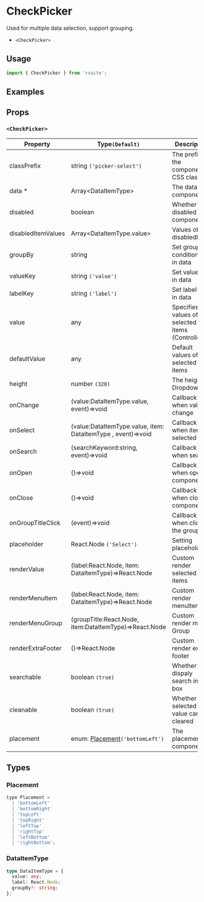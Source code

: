 # CheckPicker

Used for multiple data selection, support grouping.

* `<CheckPicker>`

## Usage

```js
import { CheckPicker } from 'rsuite';
```

## Examples

<!--{demo}-->

## Props

### `<CheckPicker>`

| Property           | Type`(Default)`                                              | Description                                             |
| ------------------ | ------------------------------------------------------------ | ------------------------------------------------------- |
| classPrefix        | string `('picker-select')`                                   | The prefix of the component CSS class                   |
| data \*            | Array&lt;DataItemType&gt;                                    | The data of component                                   |
| disabled           | boolean                                                      | Whether disabled componet                               |
| disabledItemValues | Array&lt;DataItemType.value&gt;                              | Values of disabledItems                                 |
| groupBy            | string                                                       | Set group condition key in data                         |
| valueKey           | string `('value')`                                           | Set value key in data                                   |
| labelKey           | string `('label')`                                           | Set label key in data                                   |
| value              | any                                                          | Specifies the values of the selected items (Controlled) |
| defaultValue       | any                                                          | Default values of the selected items                    |
| height             | number `(320)`                                               | The height of Dropdown                                      |
| onChange           | (value:DataItemType.value, event)=>void                      | Callback fired when value change                        |
| onSelect           | (value:DataItemType.value, item: DataItemType , event)=>void | Callback fired when item is selected                    |
| onSearch           | (searchKeyword:string, event)=>void                          | Callback fired when search                              |
| onOpen             | ()=>void                                                     | Callback fired when open component                      |
| onClose            | ()=>void                                                     | Callback fired when close component                     |
| onGroupTitleClick  | (event)=>void                                                | Callback fired when click the group title               |
| placeholder        | React.Node `('Select')`                                      | Setting placeholders                                    |
| renderValue        | (label:React.Node, item: DataItemType)=>React.Node           | Custom render selected items                            |
| renderMenuItem     | (label:React.Node, item: DataItemType)=>React.Node           | Custom render menuItems                                 |
| renderMenuGroup    | (groupTitle:React.Node, item:DataItemType)=>React.Node       | Custom render menu Group                                |
| renderExtraFooter  | ()=>React.Node                                               | Custom render extra footer                              |
| searchable         | boolean `(true)`                                             | Whether dispaly search input box                        |
| cleanable          | boolean `(true)`                                             | Whether the selected value can be cleared               |
| placement          | enum: [Placement](#Placement)`('bottomLeft')`                | The placement of component                              |

## Types

### Placement

```js
type Placement =
  | 'bottomLeft'
  | 'bottomRight'
  | 'topLeft'
  | 'topRight'
  | 'leftTop'
  | 'rightTop'
  | 'leftBottom'
  | 'rightBottom';
```

### DataItemType

```ts
type DataItemType = {
  value: any;
  label: React.Node;
  groupBy?: string;
};
```
